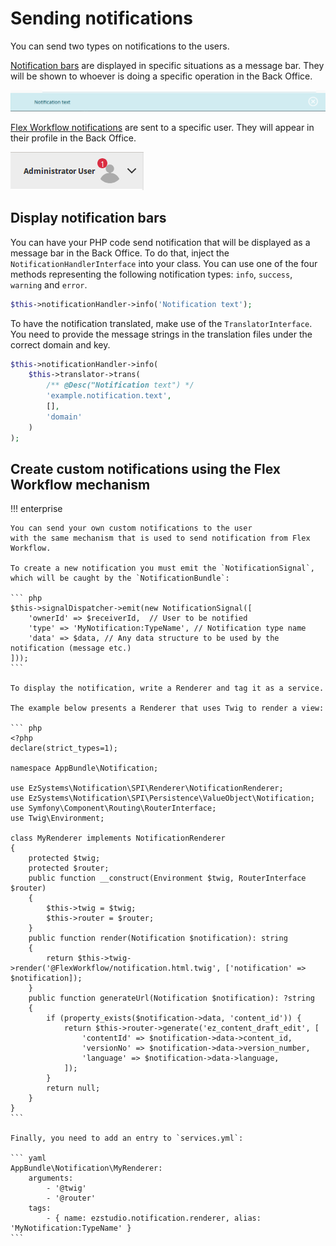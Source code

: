 # Sending notifications

You can send two types on notifications to the users.

[Notification bars](#display-notification-bars) are displayed in specific situations as a message bar.
They will be shown to whoever is doing a specific operation in the Back Office.

![Example of an info notification](img/notification2.png)

[Flex Workflow notifications](#create-custom-notifications-using-the-flex-workflow-mechanism) are sent to a specific user.
They will appear in their profile in the Back Office.

![Notification in profile](img/notification3.png)

## Display notification bars

You can have your PHP code send notification that will be displayed as a message bar in the Back Office.
To do that, inject the `NotificationHandlerInterface` into your class.
You can use one of the four methods representing the following notification types: `info`, `success`, `warning` and `error`.

``` php
$this->notificationHandler->info('Notification text');
```

To have the notification translated, make use of the `TranslatorInterface`.
You need to provide the message strings in the translation files under the correct domain and key.

``` php
$this->notificationHandler->info(
    $this->translator->trans(
        /** @Desc("Notification text") */
        'example.notification.text',
        [],
        'domain'
    )
);
```

## Create custom notifications using the Flex Workflow mechanism

!!! enterprise

    You can send your own custom notifications to the user
    with the same mechanism that is used to send notification from Flex Workflow.

    To create a new notification you must emit the `NotificationSignal`,
    which will be caught by the `NotificationBundle`:

    ``` php
    $this->signalDispatcher->emit(new NotificationSignal([
        'ownerId' => $receiverId,  // User to be notified
        'type' => 'MyNotification:TypeName', // Notification type name
        'data' => $data, // Any data structure to be used by the notification (message etc.)
    ]));
    ```

    To display the notification, write a Renderer and tag it as a service.

    The example below presents a Renderer that uses Twig to render a view:

    ``` php
    <?php
    declare(strict_types=1);

    namespace AppBundle\Notification;

    use EzSystems\Notification\SPI\Renderer\NotificationRenderer;
    use EzSystems\Notification\SPI\Persistence\ValueObject\Notification;
    use Symfony\Component\Routing\RouterInterface;
    use Twig\Environment;

    class MyRenderer implements NotificationRenderer
    {
        protected $twig;
        protected $router;
        public function __construct(Environment $twig, RouterInterface $router)
        {
            $this->twig = $twig;
            $this->router = $router;
        }
        public function render(Notification $notification): string
        {
            return $this->twig->render('@FlexWorkflow/notification.html.twig', ['notification' => $notification]);
        }
        public function generateUrl(Notification $notification): ?string
        {
            if (property_exists($notification->data, 'content_id')) {
                return $this->router->generate('ez_content_draft_edit', [
                    'contentId' => $notification->data->content_id,
                    'versionNo' => $notification->data->version_number,
                    'language' => $notification->data->language,
                ]);
            }
            return null;
        }
    }
    ```

    Finally, you need to add an entry to `services.yml`:

    ``` yaml
    AppBundle\Notification\MyRenderer:
        arguments:
            - '@twig'
            - '@router'
        tags:
            - { name: ezstudio.notification.renderer, alias: 'MyNotification:TypeName' }
    ```
